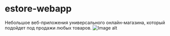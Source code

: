 # estore-webapp
Небольшое веб-приложения универсального онлайн-магазина, который подойдет под продажи любых товаров.
![Image alt](https://github.com/Kurennu/estore-webapp/image.png)
